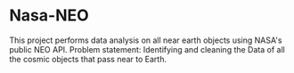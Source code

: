 # Nasa-NEO
This project performs data analysis on all near earth objects using NASA's public NEO API.
Problem statement: Identifying and cleaning the Data of all the cosmic objects that pass near to Earth.
